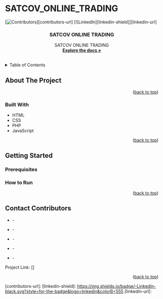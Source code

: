# SATCOV_ONLINE_TRADING

[![Contributors][contributors-shield]][contributors-url]
[![LinkedIn][linkedin-shield]][linkedin-url]
<div id="top"></div>

<h3 align="center">SATCOV ONLINE TRADING</h3>

  <p align="center">
    SATCOV ONLINE TRADING
    <br />
    <a href=""><strong>Explore the docs »</strong></a>
    <br />
    <br />
  </p>
</div>



<!-- TABLE OF CONTENTS -->
<details>
  <summary>Table of Contents</summary>
  <ol>
    <li>
      <a href="#about-the-project">About The Project</a>
      <ul>
        <li><a href="#built-with">Built With</a></li>
      </ul>
    </li>
    <li>
      <a href="#getting-started">Getting Started</a>
      <ul>
        <li><a href="#prerequisites">Prerequisites</a></li>
        <li><a href="#how-to-run">How to Run </a></li>
      </ul>
    </li>
    <li><a href="#contact-contributors">Contact Contributors</a></li>
  </ol>
</details>



<!-- ABOUT THE PROJECT -->
## About The Project

<p align="right">(<a href="#top">back to top</a>)</p>

### Built With

* HTML 
* CSS
* PHP
* JavaScript

<p align="right">(<a href="#top">back to top</a>)</p>



<!-- GETTING STARTED -->
## Getting Started

### Prerequisites


### How to Run 

<p align="right">(<a href="#top">back to top</a>)</p>

<!-- CONTACT -->
## Contact Contributors

- []() - 

- []()    - 

- []()    - 

- []()    - 

- []()    - 


Project Link: []

<p align="right">(<a href="#top">back to top</a>)</p>

[contributors-shield]: https://img.shields.io/github/contributors/github_username/repo_name.svg?style=for-the-badge
[contributors-url]: 
[linkedin-shield]: https://img.shields.io/badge/-LinkedIn-black.svg?style=for-the-badge&logo=linkedin&colorB=555
[linkedin-url]: 
